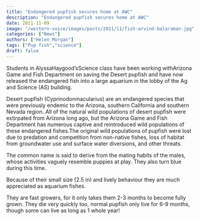 ```yaml
---
title: "Endangered pupfish secures home at AWC"
description: "Endangered pupfish secures home at AWC"
date: 2011-11-09
image: "/western-voice/images/posts/2011/11/fish-arvind-balaraman.jpg"
categories: ["News"]
authors: ["Helen Morgan"]
tags: ["Pup fish","science"]
draft: false
---
```

Students in AlyssaHaygood’sScience class have been working withArizona Game and Fish Department on saving the Desert pupfish and have now released the endangered fish into a large aquarium in the lobby of the Ag and Science (AS) building.

Desert pupfish (Cyprinodonmacularius) are an endangered species that were previously endemic to the Arizona, southern California and southern Nevada region. All of the natural wild populations of desert pupfish were extirpated from Arizona long ago, but the Arizona Game and Fish Department has numerous captive and reintroduced wild populations of these endangered fishes.The original wild populations of pupfish were lost due to predation and competition from non-native fishes, loss of habitat from groundwater use and surface water diversions, and other threats.

The common name is said to derive from the mating habits of the males, whose activities vaguely resemble puppies at play. They also turn blue during this time.

Because of their small size (2.5 in) and lively behaviour they are much appreciated as aquarium fishes.

They are fast growers, for it only takes them 2-3 months to become fully grown. They die very quickly too, normal pupfish only live for 6-9 months, though some can live as long as 1 whole year!